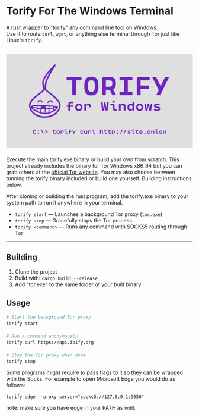 # Torify For The Windows Terminal

A rust wrapper to "torify" any command line tool on Windows.  
Use it to route `curl`, `wget`, or anything else terminal through Tor just like Linux's `torify`.

![logo](/assets/logo.png)
---

Execute the main torify.exe binary or build your own from scratch.
This project already includes the binary for Tor Windows x86_64 but you can grab others at the [official Tor website](https://www.torproject.org/download/tor). You may also choose between tunning the torify binary included or build one yourself. Building instructions below.


After cloning or building the rust program, add the torify.exe binary to your system path to run it anywhere in your terminal.

- `torify start` — Launches a background Tor proxy (`tor.exe`)  
- `torify stop` — Gracefully stops the Tor process  
- `torify <command>` — Runs any command with SOCKS5 routing through Tor  

---

## Building
1. Clone the project
2. Build with: `cargo build --release`
3. Add "tor.exe" to the same folder of your built binary 

## Usage

```bash
# Start the background Tor proxy
torify start

# Run a command anonymously
torify curl https://api.ipify.org

# Stop the Tor proxy when done
torify stop
```

Some programs might require to pass flags to it so they can be wrapped with the Socks. For example to open Microsoft Edge you would do as follows:
```
torify edge --proxy-server="socks5://127.0.0.1:9050"
```
note: make sure you have edge in your PATH as well.
